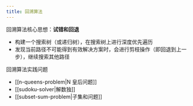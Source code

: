 ```yaml
---
title: 回溯算法
---
```

回溯算法核心思想：**试错和回退**

- 构建一个搜索树（或递归树），在搜索树上进行深度优先遍历
- 发现当前路径不可能得到有效解决方案时，会进行剪枝操作（即回退到上一步），继续搜索其他路径

回溯算法实践问题

- [[n-queens-problem|N 皇后问题]]
- [[sudoku-solver|解数独]]
- [[subset-sum-problem|子集和问题]]
